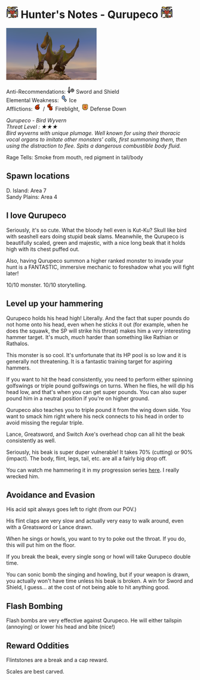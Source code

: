 # <img src="icons/qurupeco.png" width="32px"> Hunter's Notes - Qurupeco <img src="icons/qurupeco.png" width="32px">
<p float="left">
<img src="images/qurupeco.png" width="48%">
<p float="left">  

Anti-Recommendations: <img src="icons/MH3icon-Sword_and_Shield.png" width="20px"> Sword and Shield  
Elemental Weakness: <img src="icons/-status-Iceblight.png" width="20px"> Ice  
Afflictions: <img src="icons/-status-Fireblight.png" width="20px"> / <img src="icons/-status-Severe_Fireblight.png" width="20px"> Fireblight,  <img src="icons/-status-Defense_Down.png" width="20px"> Defense Down

*Qurupeco - Bird Wyvern  
Threat Level : ★★★  
Bird wyverns with unique plumage.  Well known for using their thoracic vocal organs to imitate other monsters' calls, first summoning them, then using the distraction to flee.  Spits a dangerous combustible body fluid.*

Rage Tells: Smoke from mouth, red pigment in tail/body

## Spawn locations
D. Island: Area 7  
Sandy Plains: Area 4

## I love Qurupeco
Seriously, it's so cute. What the bloody hell even is Kut-Ku? Skull like bird with seashell ears doing stupid beak slams. Meanwhile, the Qurupeco is beautifully scaled, green and majestic, with a nice long beak that it holds high with its chest puffed out.

Also, having Qurupeco summon a higher ranked monster to invade your hunt is a FANTASTIC, immersive mechanic to foreshadow what you will fight later!

10/10 monster. 10/10 storytelling.

## Level up your hammering
Qurupeco holds his head high! Literally. And the fact that super pounds do not home onto his head, even when he sticks it out (for example, when he does the squawk, the SP will strike his throat) makes him a *very* interesting hammer target. It's much, *much* harder than something like Rathian or Rathalos.

This monster is so cool. It's unfortunate that its HP pool is so low and it is generally not threatening. It is a fantastic training target for aspiring hammers.

If you want to hit the head consistently, you need to perform either spinning golfswings or triple pound golfswings on turns. When he flies, he will dip his head low, and that's when you can get super pounds. You can also super pound him in a neutral position if you're on higher ground.

Qurupeco also teaches you to triple pound it from the wing down side. You want to smack him right where his neck connects to his head in order to avoid missing the regular triple.

Lance, Greatsword, and Switch Axe's overhead chop can all hit the beak consistently as well. 

Seriously, his beak is super duper vulnerable! It takes 70% (cutting) or 90% (impact). The body, flint, legs, tail, etc. are all a fairly big drop off.

You can watch me hammering it in my progression series [here](https://youtu.be/Rt5HOZTzQhc?t=1116). I really wrecked him.


## Avoidance and Evasion
His acid spit always goes left to right (from our POV.)

His flint claps are very slow and actually very easy to walk around, even with a Greatsword or Lance drawn.

When he sings or howls, you want to try to poke out the throat. If you do, this will put him on the floor.

If you break the beak, every single song or howl will take Qurupeco double time.

You can sonic bomb the singing and howling, but if your weapon is drawn, you actually won't have time unless his beak is broken. A win for Sword and Shield, I guess... at the cost of not being able to hit anything good.

## Flash Bombing
Flash bombs are very effective against Qurupeco. He will either tailspin (annoying) or lower his head and bite (nice!)

## Reward Oddities
Flintstones are a break and a cap reward.

Scales are best carved.
